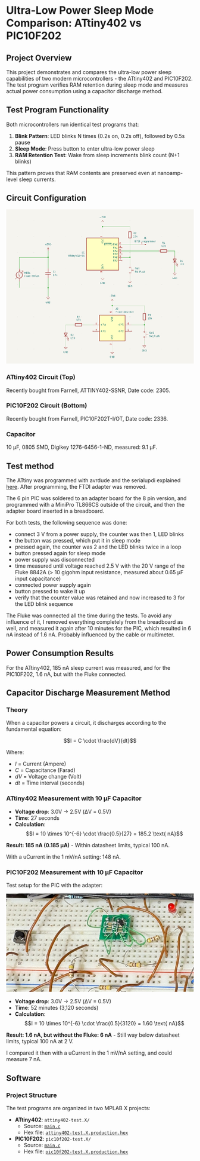 # Ultra-Low Power Sleep Mode Comparison: ATtiny402 vs PIC10F202

## Project Overview
This project demonstrates and compares the ultra-low power sleep capabilities of two modern microcontrollers - the ATtiny402 and PIC10F202. The test program verifies RAM retention during sleep mode and measures actual power consumption using a capacitor discharge method.

## Test Program Functionality
Both microcontrollers run identical test programs that:
1. **Blink Pattern**: LED blinks N times (0.2s on, 0.2s off), followed by 0.5s pause
2. **Sleep Mode**: Press button to enter ultra-low power sleep
3. **RAM Retention Test**: Wake from sleep increments blink count (N+1 blinks)

This pattern proves that RAM contents are preserved even at nanoamp-level sleep currents.

## Circuit Configuration

![Test Circuit](circuit.png)

### ATtiny402 Circuit (Top)
Recently bought from Farnell, ATTINY402-SSNR, Date code: 2305.

### PIC10F202 Circuit (Bottom)
Recently bought from Farnell, PIC10F202T-I/OT, Date code: 2336.

### Capacitor
10 µF, 0805 SMD, Digikey 1276-6456-1-ND, measured: 9.1 µF.

## Test method
The ATtiny was programmed with avrdude and the serialupdi explained [here](https://github.com/SpenceKonde/AVR-Guidance/blob/master/UPDI/jtag2updi.md). After programming, the FTDI adapter was removed.

The 6 pin PIC was soldered to an adapter board for the 8 pin version, and programmed with a MiniPro TL866CS outside of the circuit, and then the adapter board inserted in a breadboard.

For both tests, the following sequence was done:

- connect 3 V from a power supply, the counter was then 1, LED blinks
- the button was pressed, which put it in sleep mode
- pressed again, the counter was 2 and the LED blinks twice in a loop
- button pressed again for sleep mode
- power supply was disconnected
- time measured until voltage reached 2.5 V with the 20 V range of the Fluke 8842A (> 10 gigohm input resistance, measured about 0.65 µF input capacitance)
- connected power supply again
- button pressed to wake it up
- verify that the counter value was retained and now increased to 3 for the LED blink sequence

The Fluke was connected all the time during the tests. To avoid any influence of it, I removed everything completely from the breadboard as well, and measured it again after 10 minutes for the PIC, which resulted in 6 nA instead of 1.6 nA. Probably influenced by the cable or multimeter.

## Power Consumption Results

For the ATtiny402, 185 nA sleep current was measured, and for the PIC10F202, 1.6 nA, but with the Fluke connected.

## Capacitor Discharge Measurement Method

### Theory
When a capacitor powers a circuit, it discharges according to the fundamental equation:

$$I = C \cdot \frac{dV}{dt}$$

Where:
- $I$ = Current (Ampere)
- $C$ = Capacitance (Farad)
- $dV$ = Voltage change (Volt)
- $dt$ = Time interval (seconds)

### ATtiny402 Measurement with 10 µF Capacitor

- **Voltage drop**: 3.0V → 2.5V (ΔV = 0.5V)
- **Time**: 27 seconds
- **Calculation**:
  $$I = 10 \times 10^{-6} \cdot \frac{0.5}{27} = 185.2 \text{ nA}$$

**Result: 185 nA (0.185 µA)** - Within datasheet limits, typical 100 nA.

With a uCurrent in the 1 mV/nA setting: 148 nA.

### PIC10F202 Measurement with 10 µF Capacitor

Test setup for the PIC with the adapter:

![PIC Test Setup](pic.jpg)

- **Voltage drop**: 3.0V → 2.5V (ΔV = 0.5V)
- **Time**: 52 minutes (3,120 seconds)
- **Calculation**:
  $$I = 10 \times 10^{-6} \cdot \frac{0.5}{3120} = 1.60 \text{ nA}$$

**Result: 1.6 nA, but without the Fluke: 6 nA** - Still way below datasheet limits, typical 100 nA at 2 V.

I compared it then with a uCurrent in the 1 mV/nA setting, and could measure 7 nA.

## Software

### Project Structure
The test programs are organized in two MPLAB X projects:
- **ATtiny402**: `attiny402-test.X/`
  - Source: [`main.c`](attiny402-test.X/main.c)
  - Hex file: [`attiny402-test.X.production.hex`](attiny402-test.X/dist/default/production/attiny402-test.X.production.hex)
- **PIC10F202**: `pic10f202-test.X/`
  - Source: [`main.c`](pic10f202-test.X/main.c)
  - Hex file: [`pic10f202-test.X.production.hex`](pic10f202-test.X/dist/default/production/pic10f202-test.X.production.hex)
